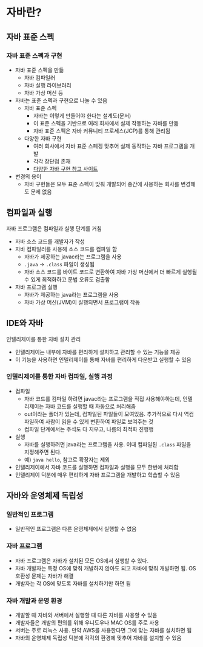 # 자바란?
## 자바 표준 스펙
### 자바 표준 스펙과 구현
- 자바 표준 스펙을 만듦
    - 자바 컴파일러
    - 자바 실행 라이브러리
    - 자바 가상 머신 등
- 자바는 표준 스펙과 구현으로 나눌 수 있음
    - 자바 표준 스펙
        - 자바는 이렇게 만들어야 한다는 설계도(문서)
        - 이 표준 스펙을 기반으로 여러 회사에서 실제 작동하는 자바를 만듦
        - 자바 표준 스펙은 자바 커뮤니티 프로세스(JCP)를 통해 관리됨
    - 다양한 자바 구현
        - 여러 회사에서 자바 표준 스페겡 맞추어 실제 동작하는 자바 프로그램을 개발
        - 각각 장단점 존재
        - [다양한 자바 구현 참고 사이트](https://whichjdk.com/ko/)
- 변경의 용이
    - 자바 구현들은 모두 표준 스펙이 맞춰 개발되어 중간에 사용하는 회사를 변경해도 문제 없음
## 컴파일과 실행
자바 프로그램은 컴파일과 실행 단계를 거침
- 자바 소스 코드를 개발자가 작성
- 자바 컴파일러를 사용해 소스 코드를 컴파일 함
    - 자바가 제공하는 javac라는 프로그램을 사용
    - `.java` -> `.class` 파일이 생성됨
    - 자바 소스 코드를 바이트 코드로 변환하여 자바 가상 머신에서 더 빠르게 실행될 수 있게 최적화하고 문법 오류도 검출함
- 자바 프로그램 실행
    - 자바가 제공하는 java라는 프로그램을 사용
    - 자바 가상 머신(JVM)이 실행되면서 프로그램이 작동
## IDE와 자바
인텔리제이를 통한 자바 설치 관리
- 인텔리제이는 내부에 자바를 편리하게 설치하고 관리할 수 있는 기능을 제공
- 이 기능을 사용하면 인텔리제이를 통해 자바를 편리하게 다운받고 실행할 수 있음
### 인텔리제이를 통한 자바 컴파일, 실행 과정
- 컴파일
    - 자바 코드를 컴파일 하려면 javac라는 프로그램을 직접 사용해야하는데, 인텔리제이는 자바 코드를 실행할 때 자동으로 처리해줌
    - out이라는 폴더가 있는데, 컴파일된 파일들이 모여있음. 추가적으로 다시 역컴파일하여 사람이 읽을 수 있게 변환하여 파일로 보여주는 것
    - 컴파일 단계에서는 주석도 다 지우고, 나름의 최적화 진행행
- 실행
    - 자바를 실행하려면 java라는 프로그램을 사용. 이때 컴파일된 `.class` 파일을 지정해주면 된다.
    - 예) `java hello`, 참고로 확장자는 제외
- 인텔리제이에서 자바 코드를 실행하면 컴파일과 실행을 모두 한번에 처리함
- 인텔리제이 덕분에 매우 편리하게 자바 프로그램을 개발하고 학습할 수 있음

## 자바와 운영체제 독립성
### 일반적인 프로그램
- 일반적인 프로그램은 다른 운영체제에서 실행할 수 없음
### 자바 프로그램
- 자바 프로그램은 자바가 설치된 모든 OS에서 실행할 수 있다.
- 자바 개발자는 특정 OS에 맞춰 개발하지 않아도 되고 자바에 맞춰 개발하면 됨. OS 호환성 문제는 자바가 해결
- 개발자는 각 OS에 맞도록 자바를 설치하기만 하면 됨
### 자바 개발과 운영 환경
- 개발할 때 자바와 서버에서 실행할 때 다른 자바를 사용할 수 있음
- 개발자들은 개발의 편의를 위해 우니도우나 MAC OS를 주로 사용
- 서버는 주로 리눅스 사용. 만약 AWS를 사용한다면 그에 맞는 자바를 설치하면 됨
- 자바의 운영체제 독립성 덕분에 각각의 환경에 맞추어 자바를 설치할 수 있음
